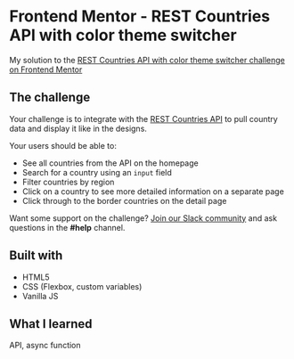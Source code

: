 # Frontend Mentor - REST Countries API with color theme switcher

My solution to the [REST Countries API with color theme switcher challenge on Frontend Mentor](https://www.frontendmentor.io/challenges/rest-countries-api-with-color-theme-switcher-5cacc469fec04111f7b848ca)

## The challenge

Your challenge is to integrate with the [REST Countries API](https://restcountries.com) to pull country data and display it like in the designs.

Your users should be able to:

- See all countries from the API on the homepage
- Search for a country using an `input` field
- Filter countries by region
- Click on a country to see more detailed information on a separate page
- Click through to the border countries on the detail page

Want some support on the challenge? [Join our Slack community](https://www.frontendmentor.io/slack) and ask questions in the **#help** channel.

## Built with

- HTML5
- CSS (Flexbox, custom variables)
- Vanilla JS

## What I learned

API, async function
